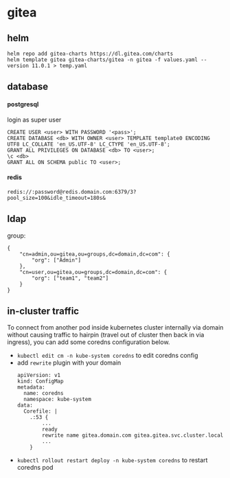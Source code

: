 # gitea

## helm

```
helm repo add gitea-charts https://dl.gitea.com/charts
helm template gitea gitea-charts/gitea -n gitea -f values.yaml --version 11.0.1 > temp.yaml
```

## database

#### postgresql
login as super user
```
CREATE USER <user> WITH PASSWORD '<pass>';
CREATE DATABASE <db> WITH OWNER <user> TEMPLATE template0 ENCODING UTF8 LC_COLLATE 'en_US.UTF-8' LC_CTYPE 'en_US.UTF-8';
GRANT ALL PRIVILEGES ON DATABASE <db> TO <user>;
\c <db>
GRANT ALL ON SCHEMA public TO <user>;
```

#### redis
```
redis://:password@redis.domain.com:6379/3?pool_size=100&idle_timeout=180s&
```

## ldap

group:
```
{
    "cn=admin,ou=gitea,ou=groups,dc=domain,dc=com": {
        "org": ["Admin"]
    },
    "cn=user,ou=gitea,ou=groups,dc=domain,dc=com": {
        "org": ["team1", "team2"]
    }
}
```

## in-cluster traffic

To connect from another pod inside kubernetes cluster internally via domain without causing traffic to
hairpin (travel out of cluster then back in via ingress), you can add some coredns configuration below.
- `kubectl edit cm -n kube-system coredns` to edit coredns config
- add `rewrite` plugin with your domain
  ```
  apiVersion: v1
  kind: ConfigMap
  metadata:
    name: coredns
    namespace: kube-system
  data:
    Corefile: |
      .:53 {
          ...
          ready
          rewrite name gitea.domain.com gitea.gitea.svc.cluster.local
          ...
      }
  ```
- `kubectl rollout restart deploy -n kube-system coredns` to restart coredns pod
